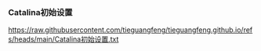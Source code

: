 ### Catalina初始设置  
https://raw.githubusercontent.com/tieguangfeng/tieguangfeng.github.io/refs/heads/main/Catalina初始设置.txt
